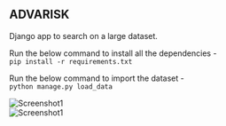 ## ADVARISK

Django app to search on a large dataset.
  
Run the below command to install all the dependencies -  
`pip install -r requirements.txt`  

Run the below command to import the dataset -  
`python manage.py load_data`  

![Screenshot1](https://drive.google.com/uc?export=view&id=1DVrMS40eJeynLL5-XWhPAK6ZcwC6vRJs)  
![Screenshot1](https://drive.google.com/uc?export=view&id=1L1e54mxAmE9gsPsTgUf3jLtYNr4PEnuE)